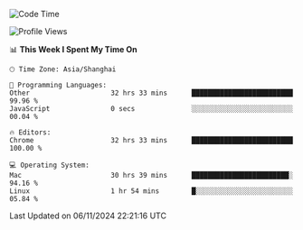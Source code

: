<!--START_SECTION:waka-->
![Code Time](http://img.shields.io/badge/Code%20Time-2%2C972%20hrs%2048%20mins-blue)

![Profile Views](http://img.shields.io/badge/Profile%20Views-0-blue)

📊 **This Week I Spent My Time On** 

```text
🕑︎ Time Zone: Asia/Shanghai

💬 Programming Languages: 
Other                    32 hrs 33 mins      █████████████████████████   99.96 % 
JavaScript               0 secs              ░░░░░░░░░░░░░░░░░░░░░░░░░   00.04 % 

🔥 Editors: 
Chrome                   32 hrs 33 mins      █████████████████████████   100.00 % 

💻 Operating System: 
Mac                      30 hrs 39 mins      ████████████████████████░   94.16 % 
Linux                    1 hr 54 mins        █░░░░░░░░░░░░░░░░░░░░░░░░   05.84 % 
```


 Last Updated on 06/11/2024 22:21:16 UTC
<!--END_SECTION:waka-->